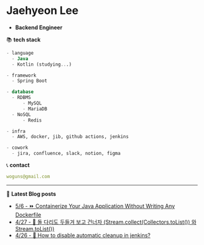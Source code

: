 

# Jaehyeon Lee
- **Backend Engineer**

📚 **tech stack**
```sql
- language
  - Java
  - Kotlin (studying...)

- framework
  - Spring Boot

- database
  - RDBMS
      - MySQL
      - MariaDB
  - NoSQL
      - Redis

- infra
  - AWS, docker, jib, github actions, jenkins

- cowork
  - jira, confluence, slack, notion, figma
```

📞  **contact**
```yml
woguns@gmail.com
```

---
📝 **Latest Blog posts**

 - [5/6 - ⏩ Containerize Your Java Application Without Writing Any Dockerfile](https://versatile0010.github.io/infra/jib/)
 - [4/27 - 👀 돌 다리도 두들겨 보고 건너자 (Stream.collect(Collectors.toList()) 와 Stream.toList())](https://versatile0010.github.io/java/to-list/)
 - [4/26 - 🧹 How to disable automatic cleanup in jenkins?](https://versatile0010.github.io/infra/jenkins-cleanWs-auto/)
